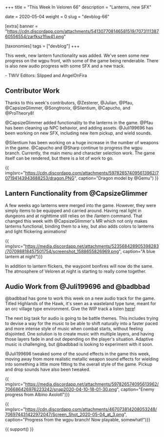 +++
title = "This Week In Veloren 66"
description = "Lanterns, new SFX"

date = 2020-05-04
weight = 0
slug = "devblog-66"

[extra]
banner = "https://cdn.discordapp.com/attachments/541307708146581519/707311138760556554/zarfksz1fiw41.png"

[taxonomies]
tags = ["devblog"]
+++

This week, new lantern functionality was added. We've seen some new progress on the wgpu front, with some of the game being renderable. There is also new audio progress with some SFX and a new track.

\- TWiV Editors: Slipped and AngelOnFira

## Contributor Work

Thanks to this week's contributors, @Zesterer, @Julian, @Pfau, @CapsizeGlimmer, @Songtronix, @Silentium, @Capucho, and @ProTheory8!

@CapsizeGlimmer added functionality to the lanterns in the game. @Pfau has been cleaning up NPC behavior, and adding assets. @Juli199696 has been working on new SFX, including new item pickup, and wield sounds.

@Silentium has been working on a huge increase in the number of weapons in the game. @Capucho and @Sharp continue to progress the wgpu branch. Currently, the main menu and character selection work. The game itself can be rendered, but there is a lot of work to go.

{{ img(src="https://cdn.discordapp.com/attachments/597826574095613962/707194143943688253/dragon.PNG", caption="Dragon model by @Gemu") }}

## Lantern Functionality from @CapsizeGlimmer

A few weeks ago lanterns were merged into the game. However, they were simply items to be equipped and carried around. Having real light in dungeons and at nighttime still relies on the /lantern command. That changed this week with @CapsizeGlimmer's MR which not only makes lanterns functional, binding them to a key, but also adds colors to lanterns and light flickering animations!

{{ img(src="https://media.discordapp.net/attachments/523568428905398283/707098818457501754/screenshot_1588655826969.png", caption="A blue lantern at night")}}

In addition to lantern flickers, the waypoint bonfires will now do the same. The atmosphere of Veloren at night is starting to really come together.

## Audio Work from @Juli199696 and @badbbad

@badbbad has gone to work this week on a new audio track for the game. Titled Highlands of the Hawk, it's seen as a wasteland type tune, meant for an orc village type environment. Give the WIP track a listen [here](https://soundcloud.com/tomerbarnea/highlands-of-the-hawk/s-KTtGQOhJeT9)!

The next big task for audio is going to be battle themes. This includes trying to devise a way for the music to be able to shift naturally into a faster paced and more intense style of music when combat starts, without feeling disjointed. One solution is to create music with multiple layers, and having those layers fade in and out depending on the player's situation. Adaptive music is challenging, but @badbbad is looking to experiment with it soon.

@Juli199696 tweaked some of the sound effects in the game this week, moving away from more realistic metallic weapon sound effects for wielding into something a little more fitting to the overall style of the game. Pickup and drop sounds have also been tweaked.

{{ img(src="https://media.discordapp.net/attachments/597826574095613962/706686426976223242/snap2020-04-10-18-01-30.png", caption="Enemy progress from Albino Axolotl")}}

{{ img(src="https://cdn.discordapp.com/attachments/467073814208053248/706974431422972047/Screen_Shot_2020-05-04_at_3.png", caption="Progress from the wgpu branch! Now playable, somewhat!")}}

{{ support() }}
